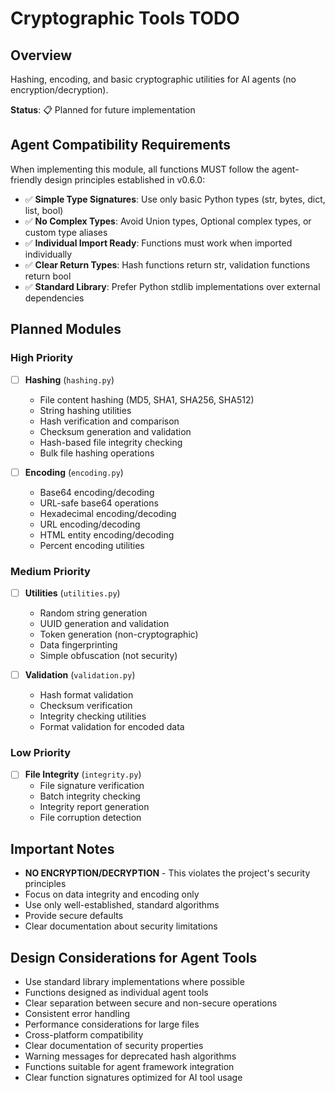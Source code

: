 # Cryptographic Tools TODO

## Overview
Hashing, encoding, and basic cryptographic utilities for AI agents (no encryption/decryption).

**Status**: 📋 Planned for future implementation

## Agent Compatibility Requirements

When implementing this module, all functions MUST follow the agent-friendly design principles established in v0.6.0:
- ✅ **Simple Type Signatures**: Use only basic Python types (str, bytes, dict, list, bool)
- ✅ **No Complex Types**: Avoid Union types, Optional complex types, or custom type aliases
- ✅ **Individual Import Ready**: Functions must work when imported individually
- ✅ **Clear Return Types**: Hash functions return str, validation functions return bool
- ✅ **Standard Library**: Prefer Python stdlib implementations over external dependencies

## Planned Modules

### High Priority
- [ ] **Hashing** (`hashing.py`)
  - File content hashing (MD5, SHA1, SHA256, SHA512)
  - String hashing utilities
  - Hash verification and comparison
  - Checksum generation and validation
  - Hash-based file integrity checking
  - Bulk file hashing operations

- [ ] **Encoding** (`encoding.py`)
  - Base64 encoding/decoding
  - URL-safe base64 operations
  - Hexadecimal encoding/decoding
  - URL encoding/decoding
  - HTML entity encoding/decoding
  - Percent encoding utilities

### Medium Priority
- [ ] **Utilities** (`utilities.py`)
  - Random string generation
  - UUID generation and validation
  - Token generation (non-cryptographic)
  - Data fingerprinting
  - Simple obfuscation (not security)

- [ ] **Validation** (`validation.py`)
  - Hash format validation
  - Checksum verification
  - Integrity checking utilities
  - Format validation for encoded data

### Low Priority
- [ ] **File Integrity** (`integrity.py`)
  - File signature verification
  - Batch integrity checking
  - Integrity report generation
  - File corruption detection

## Important Notes
- **NO ENCRYPTION/DECRYPTION** - This violates the project's security principles
- Focus on data integrity and encoding only
- Use only well-established, standard algorithms
- Provide secure defaults
- Clear documentation about security limitations

## Design Considerations for Agent Tools
- Use standard library implementations where possible
- Functions designed as individual agent tools
- Clear separation between secure and non-secure operations
- Consistent error handling
- Performance considerations for large files
- Cross-platform compatibility
- Clear documentation of security properties
- Warning messages for deprecated hash algorithms
- Functions suitable for agent framework integration
- Clear function signatures optimized for AI tool usage